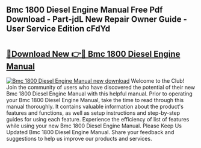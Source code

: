 ## Bmc 1800 Diesel Engine Manual Free Pdf Download - Part-jdL New Repair Owner Guide - User Service Edition cFdYd

# <h2><a href="http://bc54239.oget.top/?id=Bmc+1800+Diesel+Engine+Manual">🔗Download New 👉🔴 Bmc 1800 Diesel Engine Manual</a></h2>

[![Bmc 1800 Diesel Engine Manual new download](https://i.imgur.com/5g1atiW.png)](http://bc54239.oget.top/?id=Bmc+1800+Diesel+Engine+Manual)
Welcome to the Club! Join the community of users who have discovered the potential of their new Bmc 1800 Diesel Engine Manual with this helpful manual. Prior to operating your Bmc 1800 Diesel Engine Manual, take the time to read through this manual thoroughly. It contains valuable information about the product's features and functions, as well as setup instructions and step-by-step guides for using each feature. Experience the efficiency of list of features while using your new Bmc 1800 Diesel Engine Manual. Please Keep Us Updated Bmc 1800 Diesel Engine Manual. Share your feedback and suggestions to help us improve our products and services.
